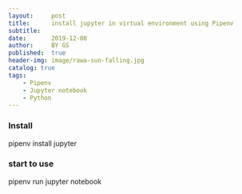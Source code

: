 ```yaml
---
layout:     post
title:      install jupyter in virtual environment using Pipenv
subtitle:   
date:       2019-12-08
author:     BY GS
published:  true
header-img: image/rawa-sun-falling.jpg
catalog: true
tags:
    - Pipenv
    - Jupyter notebook
    - Python
---
```

<h3>Install</h3> 
<p>pipenv install jupyter</p>
<h3> start to use </h3>
<p>pipenv run jupyter notebook </p>

